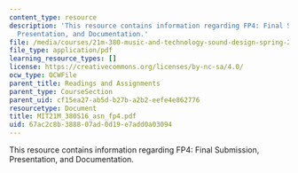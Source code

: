```yaml
---
content_type: resource
description: 'This resource contains information regarding FP4: Final Submission,
  Presentation, and Documentation.'
file: /media/courses/21m-380-music-and-technology-sound-design-spring-2016/67ac2c8b388807ad0d19e7add0a03094_MIT21M_380S16_asn_fp4.pdf
file_type: application/pdf
learning_resource_types: []
license: https://creativecommons.org/licenses/by-nc-sa/4.0/
ocw_type: OCWFile
parent_title: Readings and Assignments
parent_type: CourseSection
parent_uid: cf15ea27-ab5d-b27b-a2b2-eefe4e862776
resourcetype: Document
title: MIT21M_380S16_asn_fp4.pdf
uid: 67ac2c8b-3888-07ad-0d19-e7add0a03094
---
```

This resource contains information regarding FP4: Final Submission, Presentation, and Documentation.